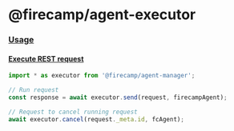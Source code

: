 # @firecamp/agent-executor

### <ins>Usage</ins>

#### <ins>Execute REST request</ins>

```ts
import * as executor from '@firecamp/agent-manager';

// Run request
const response = await executor.send(request, firecampAgent);

// Request to cancel running request
await executor.cancel(request._meta.id, fcAgent);
```